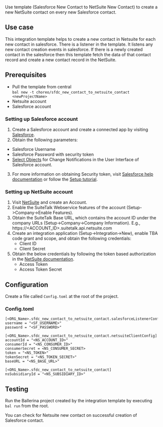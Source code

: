 Use template (Salesforce New Contact to NetSuite New Contact) to create a new NetSuite contact on every new Salesforce contact.

## Use case
This integration template helps to create a new contact in Netsuite for each new contact in salesforce. 
There is a listener in the template. It listens any new contact creation events in salesforce. 
If there is a newly created contact in the salesforce then this template fetch the data of that contact record and 
create a new contact record in the NetSuite.

## Prerequisites
* Pull the template from central  
  `bal new -t choreo/sfdc_new_contact_to_netsuite_contact <newProjectName>`
* Netsuite account
* Salesforce account

### Setting up Salesforce account
1. Create a Salesforce account and create a connected app by visiting [Salesforce](https://www.salesforce.com). 
2. Obtain the following parameters:
* Salesforce Username
* Salesforce Password with security token
* [Select Objects](https://developer.salesforce.com/docs/atlas.en-us.change_data_capture.meta/change_data_capture/cdc_select_objects.htm) for Change Notifications in the User Interface of Salesforce account.

3. For more information on obtaining Security token, visit
[Salesforce help documentation](https://help.salesforce.com/articleView?id=sf.user_security_token.htm&type=5)
or follow the
[Setup tutorial](https://medium.com/creme-de-la-crm/salesforce-how-to-abcs-g-bfa592792649).

### Setting up NetSuite account
1. Visit [NetSuite](https://www.netsuite.com) and create an Account.
2. Enable the SuiteTalk Webservice features of the account (Setup->Company->Enable Features).
3. Obtain the SuiteTalk Base URL, which contains the account ID under the company URLs (Setup->Company->Company
   Information).
   E.g., https://<ACCOUNT_ID>.suitetalk.api.netsuite.com
4. Create an integration application (Setup->Integration->New), enable TBA code grant and scope, and obtain the
   following credentials:
    * Client ID
    * Client Secret
5. Obtain the below credentials by following the token based authorization in the [NetSuite documentation](https://system.na0.netsuite.com/app/help/helpcenter.nl?fid=book_1559132836.html&vid=_BLm3ruuApc_9HXr&chrole=17&ck=9Ie2K7uuApI_9PHO&cktime=175797&promocode=&promocodeaction=overwrite&sj=7bfNB5rzdVQdIKGhDJFE6knJf%3B1590725099%3B165665000).
    * Access Token
    * Access Token Secret

## Configuration
Create a file called `Config.toml` at the root of the project.

### Config.toml
``` 
[<ORG_Name>.sfdc_new_contact_to_netsuite_contact.salesforceListenerConfig]
username = "<SF_USERNAME>"
password = "<SF_PASSWORD>"

[<ORG_Name>.sfdc_new_contact_to_netsuite_contact.netsuiteClientConfig]
accountId = "<NS_ACCOUNT_ID>"
consumerId = "<NS_CONSUMER_ID>"
consumerSecret = <NS_CONSUMER_SECRET>
token = "<NS_TOKEN>"
tokenSecret = "<NS_TOKEN_SECRET>"
baseURL = "<NS_BASE_URL>"

[<ORG_Name>.sfdc_new_contact_to_netsuite_contact]
nsSubsidiaryId = "<NS_SUBSIDIARY_ID>"
```

## Testing
Run the Ballerina project created by the integration template by executing `bal run` from the root.

You can check for Netsuite new contact on successful creation of Salesforce contact.